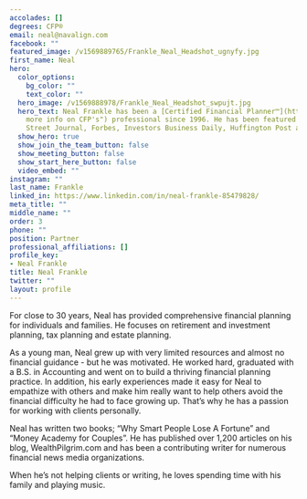 ```yaml
---
accolades: []
degrees: CFP®
email: neal@navalign.com
facebook: ""
featured_image: /v1569889765/Frankle_Neal_Headshot_ugnyfy.jpg
first_name: Neal
hero:
  color_options:
    bg_color: ""
    text_color: ""
  hero_image: /v1569888978/Frankle_Neal_Headshot_swpujt.jpg
  hero_text: Neal Frankle has been a [Certified Financial Planner™](https://certificates.cfp.net/mmh030tk  "Get
    more info on CFP's") professional since 1996. He has been featured in the Wall
    Street Journal, Forbes, Investors Business Daily, Huffington Post and more.
  show_hero: true
  show_join_the_team_button: false
  show_meeting_button: false
  show_start_here_button: false
  video_embed: ""
instagram: ""
last_name: Frankle
linked_in: https://www.linkedin.com/in/neal-frankle-85479828/
meta_title: ""
middle_name: ""
order: 3
phone: ""
position: Partner
professional_affiliations: []
profile_key:
- Neal Frankle
title: Neal Frankle
twitter: ""
layout: profile
---
```

For close to 30 years, Neal has provided comprehensive financial planning for individuals and families. He focuses on retirement and investment planning, tax planning and estate planning.

As a young man, Neal grew up with very limited resources and almost no financial guidance - but he was motivated. He worked hard, graduated with a B.S. in Accounting and went on to build a thriving financial planning practice. In addition, his early experiences made it easy for Neal to empathize with others and make him really want to help others avoid the financial difficulty he had to face growing up. That’s why he has a passion for working with clients personally.

Neal has written two books; “Why Smart People Lose A Fortune” and “Money Academy for Couples”. He has published over 1,200 articles on his blog, WealthPilgrim.com and has been a contributing writer for numerous financial news media organizations.

When he’s not helping clients or writing, he loves spending time with his family and playing music.